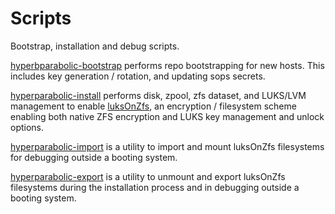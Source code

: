 # Scripts

Bootstrap, installation and debug scripts.

[hyperbparabolic-bootstrap](./hyperparabolic-bootstrap.sh) performs repo bootstrapping for new hosts. This includes key generation / rotation, and updating sops secrets.

[hyperparabolic-install](./hyperparabolic-install.sh) performs disk, zpool, zfs dataset, and LUKS/LVM management to enable [luksOnZfs](https://blog.decent.id/post/lower-compromises-zfs-encryption/), an encryption / filesystem scheme enabling both native ZFS encryption and LUKS key management and unlock options.

[hyperparabolic-import](./hyperparabolic-import.sh) is a utility to import and mount luksOnZfs filesystems for debugging outside a booting system.

[hyperparabolic-export](./hyperparabolic-export.sh) is a utility to unmount and export luksOnZfs filesystems during the installation process and in debugging outside a booting system.
